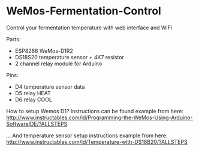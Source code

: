 # WeMos-Fermentation-Control
Control your fermentation temperature with web interface and WiFi

Parts:
- ESP8266 WeMos-D1R2
- DS18S20 temperature sensor + 4K7 resistor
- 2 channel relay module for Arduino

Pins:
- D4 temperature sensor data
- D5 relay HEAT
- D6 relay COOL

How to setup Wemos D1? Instructions can be found example from here: http://www.instructables.com/id/Programming-the-WeMos-Using-Arduino-SoftwareIDE/?ALLSTEPS

... And temperature sensor setup instructions example from here: http://www.instructables.com/id/Temperature-with-DS18B20/?ALLSTEPS
